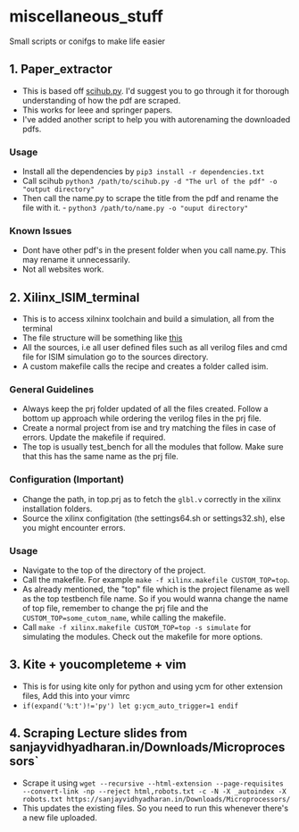# miscellaneous_stuff
Small scripts or conifgs to make life easier

## 1. Paper_extractor
  - This is based off [scihub.py](https://github.com/zaytoun/scihub.py). I'd suggest you to go through it for thorough understanding of how the pdf are scraped.
  - This works for Ieee and springer papers.
  - I've added another script to help you with autorenaming the downloaded pdfs.
### Usage
  - Install all the dependencies by `pip3 install -r dependencies.txt`
  - Call scihub `python3 /path/to/scihub.py -d "The url of the pdf" -o "output directory"`
  - Then call the name.py to scrape the title from the pdf and rename the file with it.  - `python3 /path/to/name.py -o "ouput directory"`
### Known Issues
  - Dont have other pdf's in the present folder when you call name.py. This may rename it unnecessarily.
  - Not all websites work.


## 2. Xilinx_ISIM_terminal
  - This is to access xilninx toolchain and build a simulation, all from the terminal
  - The file structure will be something like [this](https://pasteboard.co/JKI1HDe.png)
  - All the sources, i.e all user defined files such as all verilog files and cmd file for ISIM simulation go to the sources directory.
  - A custom makefile calls the recipe and creates a folder called isim.
### General Guidelines
  - Always keep the prj folder updated of all the files created. Follow a bottom up approach while ordering the verilog files in the prj file.
  - Create a normal project from ise and try matching the files in case of errors. Update the makefile if required.
  - The top is usually test_bench for all the modules that follow. Make sure that this has the same name as the prj file.
### Configuration (Important)
  - Change the path, in top.prj as to fetch the `glbl.v` correctly in the xilinx installation folders.
  - Source the xilinx configitation (the settings64.sh or settings32.sh), else you might encounter errors.
### Usage
  - Navigate to the top of the directory of the project.
  - Call the makefile. For example `make -f xilinx.makefile CUSTOM_TOP=top`.
  - As already mentioned, the "top" file which is the project filename as well as the top testbench file name. So if you would wanna change the name of top file, remember to change the prj file and the `CUSTOM_TOP=some_cutom_name`, while calling the makefile.
  - Call `make -f xilinx.makefile CUSTOM_TOP=top -s simulate` for simulating the modules. Check out the makefile for more options.

## 3. Kite + youcompleteme + vim 
  - This is for using kite only for python and using ycm for other extension files, Add this into your vimrc
  - `if(expand('%:t')!='py') let g:ycm_auto_trigger=1 endif`

## 4. Scraping Lecture slides from sanjayvidhyadharan.in/Downloads/Microprocessors`
  -  Scrape it using `wget --recursive --html-extension --page-requisites --convert-link -np --reject html,robots.txt -c -N -X _autoindex -X robots.txt https://sanjayvidhyadharan.in/Downloads/Microprocessors/`
  - This updates the existing files. So you need to run this whenever there's a new file uploaded. 
